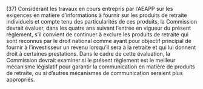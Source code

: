 (37) Considérant les travaux en cours entrepris par l’AEAPP sur les exigences en matière d’informations à fournir sur les produits de retraite individuels et compte tenu des particularités de ces produits, la Commission devrait évaluer, dans les quatre ans suivant l’entrée en vigueur du présent règlement, s’il convient de continuer à exclure les produits de retraite qui sont reconnus par le droit national comme ayant pour objectif principal de fournir à l’investisseur un revenu lorsqu’il sera à la retraite et qui lui donnent droit à certaines prestations. Dans le cadre de cette évaluation, la Commission devrait examiner si le présent règlement est le meilleur mécanisme législatif pour garantir la communication en matière de produits de retraite, ou si d’autres mécanismes de communication seraient plus appropriés.